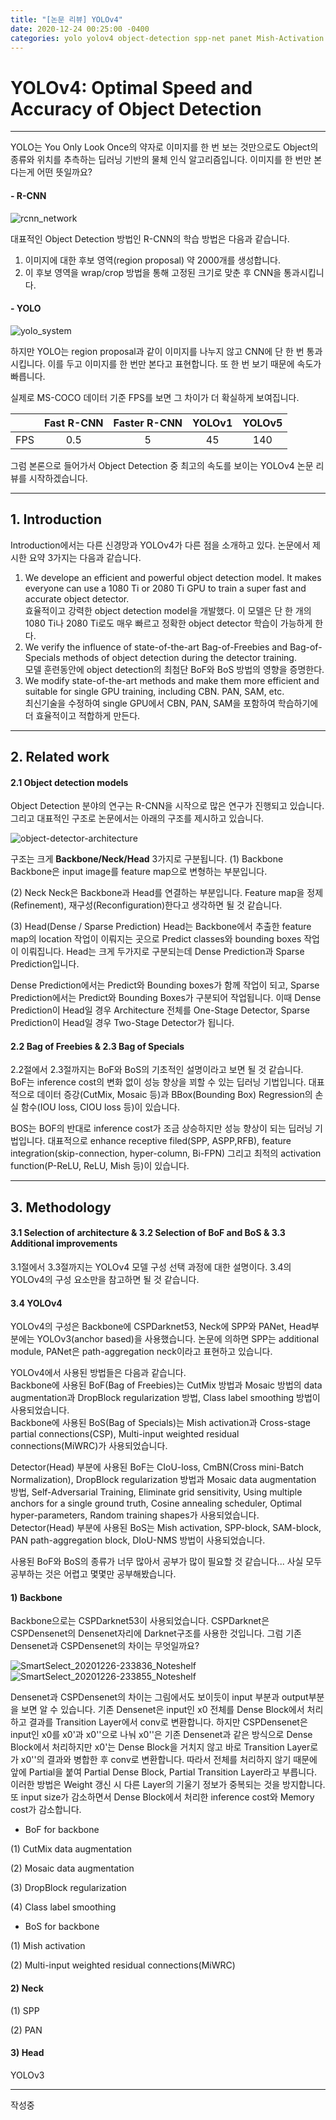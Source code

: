 ```yaml
---
title: "[논문 리뷰] YOLOv4"
date: 2020-12-24 00:25:00 -0400
categories: yolo yolov4 object-detection spp-net panet Mish-Activation
---
```


# YOLOv4: Optimal Speed and Accuracy of Object Detection

- - -

YOLO는 You Only Look Once의 약자로 이미지를 한 번 보는 것만으로도 Object의 종류와 위치를 추측하는 딥러닝 기반의 물체 인식 알고리즘입니다.
이미지를 한 번만 본다는게 어떤 뜻일까요?

#### - R-CNN


![rcnn_network](https://user-images.githubusercontent.com/39725476/103012866-8b96a180-457f-11eb-8522-a2541d10df1f.png)  

대표적인 Object Detection 방법인 R-CNN의 학습 방법은 다음과 같습니다.
1. 이미지에 대한 후보 영역(region proposal) 약 2000개를 생성합니다.
2. 이 후보 영역을 wrap/crop 방법을 통해 고정된 크기로 맞춘 후 CNN을 통과시킵니다.

#### - YOLO


![yolo_system](https://user-images.githubusercontent.com/39725476/103013339-52126600-4580-11eb-8d35-f99497b3b5f4.png)  

하지만 YOLO는 region proposal과 같이 이미지를 나누지 않고 CNN에 단 한 번 통과시킵니다.
이를 두고 이미지를 한 번만 본다고 표현합니다. 또 한 번 보기 때문에 속도가 빠릅니다.

실제로 MS-COCO 데이터 기준 FPS를 보면 그 차이가 더 확실하게 보여집니다.

|  | Fast R-CNN | Faster R-CNN | YOLOv1 | YOLOv5 |
| :-----: | :-----: | :-----: | :-----: | :-----: |
| FPS | 0.5 | 5 | 45 | 140 |

그럼 본론으로 들어가서 Object Detection 중 최고의 속도를 보이는 YOLOv4 논문 리뷰를 시작하겠습니다.

- - -

## 1. Introduction

Introduction에서는 다른 신경망과 YOLOv4가 다른 점을 소개하고 있다. 논문에서 제시한 요약 3가지는 다음과 같습니다.

1. We develope an efficient and powerful object detection model. It makes everyone can use a 1080 Ti or 2080 Ti GPU to train a super fast and accurate object detector.  
효율적이고 강력한 object detection model을 개발했다. 이 모델은 단 한 개의 1080 Ti나 2080 Ti로도 매우 빠르고 정확한 object detector 학습이 가능하게 한다.  
2. We verify the influence of state-of-the-art Bag-of-Freebies and Bag-of-Specials methods of object detection during the detector training.  
모델 훈련동안에 object detection의 최첨단 BoF와 BoS 방법의 영향을 증명한다.  
3. We modify state-of-the-art methods and make them more efficient and suitable for single GPU training, including CBN. PAN, SAM, etc.  
최신기술을 수정하여 single GPU에서 CBN, PAN, SAM을 포함하여 학습하기에 더 효율적이고 적합하게 만든다.


- - -

## 2. Related work
#### 2.1 Object detection models
Object Detection 분야의 연구는 R-CNN을 시작으로 많은 연구가 진행되고 있습니다. 그리고 대표적인 구조로 논문에서는 아래의 구조를 제시하고 있습니다.

![object-detector-architecture](https://user-images.githubusercontent.com/39725476/103016548-8ccacd00-4585-11eb-8f9d-809a1574c5e4.png)  

구조는 크게 **Backbone/Neck/Head** 3가지로 구분됩니다. 
(1) Backbone
Backbone은 input image를 feature map으로 변형하는 부분입니다.

(2) Neck
Neck은 Backbone과 Head를 연결하는 부분입니다. Feature map을 정제(Refinement), 재구성(Reconfiguration)한다고 생각하면 될 것 같습니다.

(3) Head(Dense / Sparse Prediction)
Head는 Backbone에서 추출한 feature map의 location 작업이 이뤄지는 곳으로 Predict classes와 bounding boxes 작업이 이뤄집니다. Head는 크게 두가지로 구분되는데 Dense Prediction과 Sparse Prediction입니다.  

Dense Prediction에서는 Predict와 Bounding boxes가 함께 작업이 되고, Sparse Prediction에서는 Predict와 Bounding Boxes가 구분되어 작업됩니다. 이때 Dense Prediction이 Head일 경우 Architecture 전체를 One-Stage Detector, Sparse Prediction이 Head일 경우 Two-Stage Detector가 됩니다.

#### 2.2 Bag of Freebies & 2.3 Bag of Specials
2.2절에서 2.3절까지는 BoF와 BoS의 기초적인 설명이라고 보면 될 것 같습니다.  
BoF는 inference cost의 변화 없이 성능 향상을 꾀할 수 있는 딥러닝 기법입니다. 대표적으로 데이터 증강(CutMix, Mosaic 등)과 BBox(Bounding Box) Regression의 손실 함수(IOU loss, CIOU loss 등)이 있습니다.

BOS는 BOF의 반대로 inference cost가 조금 상승하지만 성능 향상이 되는 딥러닝 기법입니다. 대표적으로 enhance receptive filed(SPP, ASPP,RFB), feature integration(skip-connection, hyper-column, Bi-FPN) 그리고 최적의 activation function(P-ReLU, ReLU, Mish 등)이 있습니다.

- - -

## 3. Methodology
#### 3.1 Selection of architecture & 3.2 Selection of BoF and BoS & 3.3 Additional improvements
3.1절에서 3.3절까지는 YOLOv4 모델 구성 선택 과정에 대한 설명이다. 3.4의 YOLOv4의 구성 요소만을 참고하면 될 것 같습니다.

#### 3.4 YOLOv4
YOLOv4의 구성은 Backbone에 CSPDarknet53, Neck에 SPP와 PANet, Head부분에는 YOLOv3(anchor based)을 사용했습니다. 논문에 의하면 SPP는 additional module, PANet은 path-aggregation neck이라고 표현하고 있습니다.  

YOLOv4에서 사용된 방법들은 다음과 같습니다.  
Backbone에 사용된 BoF(Bag of Freebies)는 CutMix 방법과 Mosaic 방법의 data augmentation과 DropBlock regularization 방법, Class label smoothing 방법이 사용되었습니다.  
Backbone에 사용된 BoS(Bag of Specials)는 Mish activation과 Cross-stage partial connections(CSP), Multi-input weighted residual connections(MiWRC)가 사용되었습니다.  

Detector(Head) 부분에 사용된 BoF는 CIoU-loss, CmBN(Cross mini-Batch Normalization), DropBlock regularization 방법과 Mosaic data augmentation 방법, Self-Adversarial Training, Eliminate grid sensitivity, Using multiple anchors for a single ground truth, Cosine annealing scheduler, Optimal hyper-parameters, Random training shapes가 사용되었습니다.  
Detector(Head) 부분에 사용된 BoS는 Mish activation, SPP-block, SAM-block, PAN path-aggregation block, DIoU-NMS 방법이 사용되었습니다.

사용된 BoF와 BoS의 종류가 너무 많아서 공부가 많이 필요할 것 같습니다... 사실 모두 공부하는 것은 어렵고 몇몇만 공부해봤습니다.

#### 1) Backbone
Backbone으로는 CSPDarknet53이 사용되었습니다. CSPDarknet은 CSPDensenet의 Densenet자리에 Darknet구조를 사용한 것입니다. 그럼 기존 Densenet과 CSPDensenet의 차이는 무엇일까요?  

![SmartSelect_20201226-233836_Noteshelf](https://user-images.githubusercontent.com/39725476/103153460-f0e2d080-47d3-11eb-8e3a-08bb49bd9fc9.jpg)
![SmartSelect_20201226-233855_Noteshelf](https://user-images.githubusercontent.com/39725476/103153468-07892780-47d4-11eb-9b41-32137eadcb4a.jpg)

Densenet과 CSPDensenet의 차이는 그림에서도 보이듯이 input 부분과 output부분을 보면 알 수 있습니다. 기존 Densenet은 input인 x0 전체를 Dense Block에서 처리하고 결과를 Transition Layer에서 conv로 변환합니다. 하지만 CSPDensenet은 input인 x0를 x0'과 x0''으로 나눠 x0''은 기존 Densenet과 같은 방식으로 Dense Block에서 처리하지만 x0'는 Dense Block을 거치지 않고 바로 Transition Layer로 가 x0''의 결과와 병합한 후 conv로 변환합니다. 따라서 전체를 처리하지 않기 때문에 앞에 Partial을 붙여 Partial Dense Block, Partial Transition Layer라고 부릅니다.  
이러한 방법은 Weight 갱신 시 다른 Layer의 기울기 정보가 중복되는 것을 방지합니다. 또 input size가 감소하면서 Dense Block에서 처리한 inference cost와 Memory cost가 감소합니다.  

- BoF for backbone

(1) CutMix data augmentation

(2) Mosaic data augmentation

(3) DropBlock regularization

(4) Class label smoothing

- BoS for backbone

(1) Mish activation

(2) Multi-input weighted residual connections(MiWRC)

#### 2) Neck

(1) SPP

(2) PAN

#### 3) Head

YOLOv3


- - -

작성중
